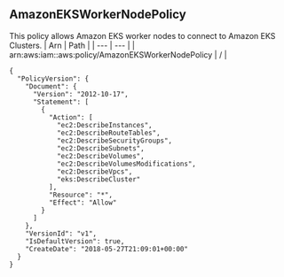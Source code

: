 
## AmazonEKSWorkerNodePolicy
This policy allows Amazon EKS worker nodes to connect to Amazon EKS Clusters.
| Arn | Path |
| --- | --- |
| arn:aws:iam::aws:policy/AmazonEKSWorkerNodePolicy | / |
```
{
  "PolicyVersion": {
    "Document": {
      "Version": "2012-10-17",
      "Statement": [
        {
          "Action": [
            "ec2:DescribeInstances",
            "ec2:DescribeRouteTables",
            "ec2:DescribeSecurityGroups",
            "ec2:DescribeSubnets",
            "ec2:DescribeVolumes",
            "ec2:DescribeVolumesModifications",
            "ec2:DescribeVpcs",
            "eks:DescribeCluster"
          ],
          "Resource": "*",
          "Effect": "Allow"
        }
      ]
    },
    "VersionId": "v1",
    "IsDefaultVersion": true,
    "CreateDate": "2018-05-27T21:09:01+00:00"
  }
}
```
